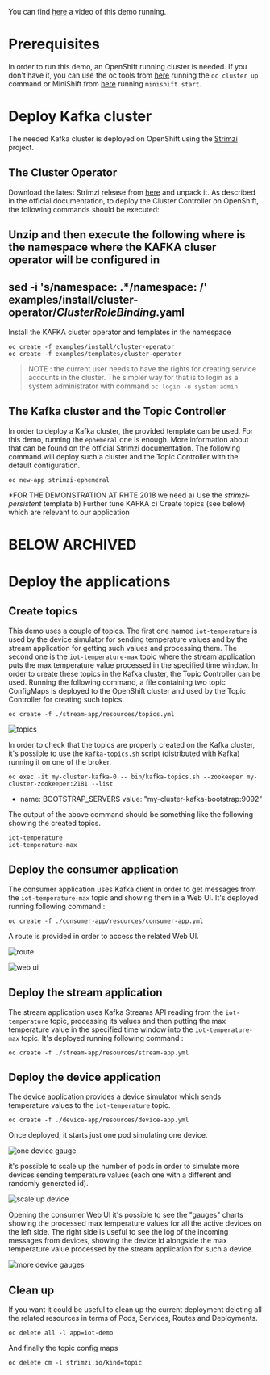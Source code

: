 You can find [here](https://youtu.be/MljQnXZE1oY) a video of this demo running.

# Prerequisites

In order to run this demo, an OpenShift running cluster is needed. If you don't have it, you can use the oc tools from 
[here](https://github.com/openshift/origin/releases) running the `oc cluster up` command or MiniShift from 
[here](https://github.com/minishift/minishift) running `minishift start`.

# Deploy Kafka cluster

The needed Kafka cluster is deployed on OpenShift using the [Strimzi](http://strimzi.io/) project.

## The Cluster Operator

Download the latest Strimzi release from [here](https://github.com/strimzi/strimzi/releases) and unpack it.
As described in the official documentation, to deploy the Cluster Controller on OpenShift, the following commands 
should be executed:

Unzip and then execute the following where <namespace> is the namespace where the KAFKA cluser operator will be configured in
----
sed -i 's/namespace: .*/namespace: <namespace>/' examples/install/cluster-operator/*ClusterRoleBinding*.yaml
----

Install the KAFKA cluster operator and templates in the namespace
```
oc create -f examples/install/cluster-operator
oc create -f examples/templates/cluster-operator
```

> NOTE : the current user needs to have the rights for creating service accounts in the cluster. The simpler way for that 
is to login as a system administrator with command `oc login -u system:admin`

## The Kafka cluster and the Topic Controller

In order to deploy a Kafka cluster, the provided template can be used. For this demo, running the `ephemeral` one is enough.
More information about that can be found on the official Strimzi documentation.
The following command will deploy such a cluster and the Topic Controller with the default configuration.

```
oc new-app strimzi-ephemeral
```

*FOR THE DEMONSTRATION AT RHTE 2018 we need
a) Use the *strimzi-persistent* template
b) Further tune KAFKA
c) Create topics (see below) which are relevant to our application













# BELOW ARCHIVED


# Deploy the applications

## Create topics

This demo uses a couple of topics. The first one named `iot-temperature` is used by the device simulator for sending 
temperature values and by the stream application for getting such values and processing them. The second one is the 
`iot-temperature-max` topic where the stream application puts the max temperature value processed in the specified time 
window.
In order to create these topics in the Kafka cluster, the Topic Controller can be used. Running the following command, a 
file containing two topic ConfigMaps is deployed to the OpenShift cluster and used by the Topic Controller for creating 
such topics.

```
oc create -f ./stream-app/resources/topics.yml
```

![topics](images/topics.png)

In order to check that the topics are properly created on the Kafka cluster, it's possible to use the `kafka-topics.sh` script 
(distributed with Kafka) running it on one of the broker.

```
oc exec -it my-cluster-kafka-0 -- bin/kafka-topics.sh --zookeeper my-cluster-zookeeper:2181 --list
```

- name: BOOTSTRAP_SERVERS
              value: "my-cluster-kafka-bootstrap:9092"

The output of the above command should be something like the following showing the created topics.

```
iot-temperature
iot-temperature-max
```

## Deploy the consumer application

The consumer application uses Kafka client in order to get messages from the `iot-temperature-max` topic and showing them 
in a Web UI.
It's deployed running following command :

```
oc create -f ./consumer-app/resources/consumer-app.yml
```

A route is provided in order to access the related Web UI.

![route](images/route.png)

![web ui](images/web_ui.png)

## Deploy the stream application

The stream application uses Kafka Streams API reading from the `iot-temperature` topic, processing its values and then 
putting the max temperature value in the specified time window into the `iot-temperature-max` topic.
It's deployed running following command :

```
oc create -f ./stream-app/resources/stream-app.yml
```

## Deploy the device application

The device application provides a device simulator which sends temperature values to the `iot-temperature` topic.

```
oc create -f ./device-app/resources/device-app.yml
```

Once deployed, it starts just one pod simulating one device.

![one device gauge](images/one_device_gauge.png)

it's possible to scale up the number of pods in order to simulate more devices sending temperature values (each one with 
a different and randomly generated id).

![scale up device](images/scale_up_device.png)

Opening the consumer Web UI it's possible to see the "gauges" charts showing the processed max temperature values for all the 
active devices on the left side. The right side is useful to see the log of the incoming messages from devices, showing the 
device id alongside the max temperature value processed by the stream application for such a device.

![more device gauges](images/more_device_gauges.png)

## Clean up

If you want it could be useful to clean up the current deployment deleting all the related resources in terms of Pods, Services, Routes and Deployments.

```
oc delete all -l app=iot-demo
```

And finally the topic config maps

```
oc delete cm -l strimzi.io/kind=topic
```
